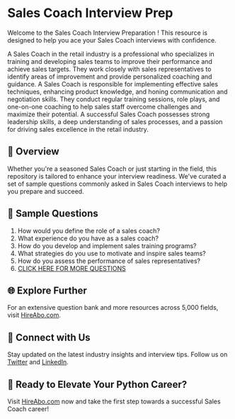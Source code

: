 # Sales Coach Interview Prep

Welcome to the Sales Coach Interview Preparation ! This resource is designed to help you ace your Sales Coach interviews with confidence.

A Sales Coach in the retail industry is a professional who specializes in training and developing sales teams to improve their performance and achieve sales targets. They work closely with sales representatives to identify areas of improvement and provide personalized coaching and guidance. A Sales Coach is responsible for implementing effective sales techniques, enhancing product knowledge, and honing communication and negotiation skills. They conduct regular training sessions, role plays, and one-on-one coaching to help sales staff overcome challenges and maximize their potential. A successful Sales Coach possesses strong leadership skills, a deep understanding of sales processes, and a passion for driving sales excellence in the retail industry.

## 🚀 Overview

Whether you're a seasoned Sales Coach or just starting in the field, this repository is tailored to enhance your interview readiness. We've curated a set of sample questions commonly asked in Sales Coach interviews to help you prepare and succeed.

## 📝 Sample Questions

1. How would you define the role of a sales coach?
2. What experience do you have as a sales coach?
3. How do you develop and implement sales training programs?
4. What strategies do you use to motivate and inspire sales teams?
5. How do you assess the performance of sales representatives?
6. [CLICK HERE FOR MORE QUESTIONS](https://hireabo.com/job/22_1_30/Sales%20Coach)

## 🌐 Explore Further

For an extensive question bank and more resources across 5,000 fields, visit [HireAbo.com](https://www.hireabo.com).

## 📱 Connect with Us

Stay updated on the latest industry insights and interview tips. Follow us on [Twitter](https://twitter.com/hireabo) and [LinkedIn](https://www.linkedin.com/in/hire-abo-3609972a8/).

## 🚀 Ready to Elevate Your Python Career?

Visit [HireAbo.com](https://www.hireabo.com) now and take the first step towards a successful Sales Coach career!